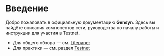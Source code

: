 # Введение

Добро пожаловать в официальную документацию **Gensyn**. Здесь вы найдёте описания компонентов сети, руководства по началу работы и инструкции для участия в Testnet.

- Для общего обзора — см. [Litepaper](../litepaper.md)
- Для практики — см. раздел [Testnet](./testnet.md)
